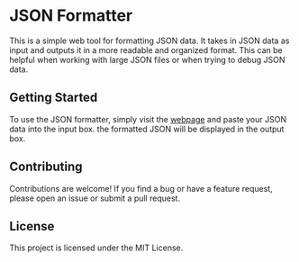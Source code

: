 # JSON Formatter

This is a simple web tool for formatting JSON data. It takes in JSON data as input and outputs it in a more readable and organized format. This can be helpful when working with large JSON files or when trying to debug JSON data.

## Getting Started
To use the JSON formatter, simply visit the [webpage](https://json-formatter.henoktsegaye.com/) and paste your JSON data into the input box. the formatted JSON will be displayed in the output box.

## Contributing
Contributions are welcome! If you find a bug or have a feature request, please open an issue or submit a pull request.

## License
This project is licensed under the MIT License.
